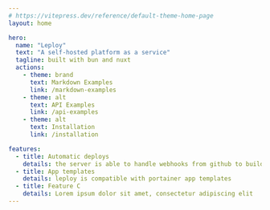 ```yaml
---
# https://vitepress.dev/reference/default-theme-home-page
layout: home

hero:
  name: "Leploy"
  text: "A self-hosted platform as a service"
  tagline: built with bun and nuxt
  actions:
    - theme: brand
      text: Markdown Examples
      link: /markdown-examples
    - theme: alt
      text: API Examples
      link: /api-examples
    - theme: alt
      text: Installation
      link: /installation

features:
  - title: Automatic deploys
    details: the server is able to handle webhooks from github to build on push
  - title: App templates
    details: leploy is compatible with portainer app templates
  - title: Feature C
    details: Lorem ipsum dolor sit amet, consectetur adipiscing elit
---
```


